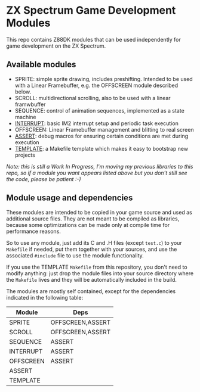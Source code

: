 # ZX Spectrum Game Development Modules

This repo contains Z88DK modules that can be used independently for game development on the ZX Spectrum.

## Available modules

- SPRITE: simple sprite drawing, includes preshifting. Intended to be used with a Linear Framebuffer, e.g. the OFFSCREEN module described below.
- SCROLL: multidirectional scrolling, also to be used with a linear framwbuffer
- SEQUENCE: control of animation sequences, implemented as a state machine
- [INTERRUPT](src/interrupt): basic IM2 interrupt setup and periodic task execution
- OFFSCREEN: Linear Framebuffer management and blitting to real screen
- [ASSERT](src/assert/): debug macros for ensuring certain conditions are met during execution
- [TEMPLATE](src/template/): a Makefile template which makes it easy to bootstrap new projects

_Note: this is still a Work In Progress, I'm moving my previous libraries to this repo, so if a module you want appears listed above but you don't still see the code, please be patient :-)_

## Module usage and dependencies

These modules are intended to be copied in your game source and used as additional source files. They are not meant to be compiled as libraries, because some optimizations can be made only at compile time for performance reasons.

So to use any module, just add its C and .H files (except `test.c`) to your `Makefile` if needed, put them together with your sources, and use the associated `#include` file to use the module functionality.

If you use the TEMPLATE `Makefile` from this repository, you don't need to modify anything: just drop the module files into your source directory where the `Makefile` lives and they will be automatically included in the build.

The modules are mostly self contained, except for the dependencies indicated in the following table:

| Module    | Deps             |
|-----------|------------------|
| SPRITE    | OFFSCREEN,ASSERT |
| SCROLL    | OFFSCREEN,ASSERT |
| SEQUENCE  | ASSERT           |
| INTERRUPT | ASSERT           |
| OFFSCREEN | ASSERT           |
| ASSERT    |                  |
| TEMPLATE  |                  |

